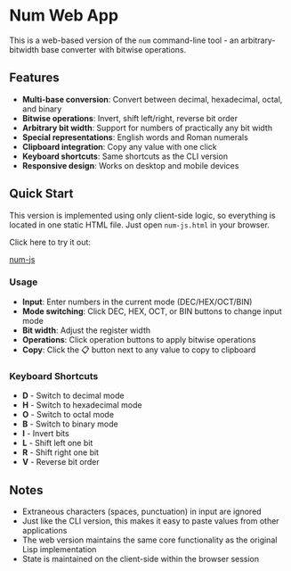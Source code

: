 # Num Web App

This is a web-based version of the `num` command-line tool - an arbitrary-bitwidth base converter with bitwise operations.

## Features

- **Multi-base conversion**: Convert between decimal, hexadecimal, octal, and binary
- **Bitwise operations**: Invert, shift left/right, reverse bit order
- **Arbitrary bit width**: Support for numbers of practically any bit width
- **Special representations**: English words and Roman numerals
- **Clipboard integration**: Copy any value with one click
- **Keyboard shortcuts**: Same shortcuts as the CLI version
- **Responsive design**: Works on desktop and mobile devices

## Quick Start

This version is implemented using only client-side logic, so everything is located in one static HTML file. Just open
`num-js.html` in your browser.

Click here to try it out:

[num-js](https://jlowder.github.io/num-js/num-js.html)

### Usage
- **Input**: Enter numbers in the current mode (DEC/HEX/OCT/BIN)
- **Mode switching**: Click DEC, HEX, OCT, or BIN buttons to change input mode
- **Bit width**: Adjust the register width
- **Operations**: Click operation buttons to apply bitwise operations
- **Copy**: Click the 📋 button next to any value to copy to clipboard

### Keyboard Shortcuts
- **D** - Switch to decimal mode
- **H** - Switch to hexadecimal mode
- **O** - Switch to octal mode
- **B** - Switch to binary mode
- **I** - Invert bits
- **L** - Shift left one bit
- **R** - Shift right one bit
- **V** - Reverse bit order

## Notes

- Extraneous characters (spaces, punctuation) in input are ignored
- Just like the CLI version, this makes it easy to paste values from other applications
- The web version maintains the same core functionality as the original Lisp implementation
- State is maintained on the client-side within the browser session
